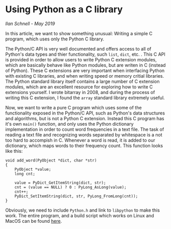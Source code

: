 Using Python as a C library
===========================

<i>Ilan Schnell - May 2019</i>


In this article, we want to show something unusual: Writing a simple
C program, which uses only the Python C library.

The Python/C API is very well documented and offers access to all of
Python's data types and thier functionality, such `list`, `dict`, etc. .
This C API is provided in order to allow users to write
Python C extension modules, which are basically behave like Python modules,
but are writen in C (instead of Python).
These C extensions are very important when interfacing Python with existing
C libraries, and when writing speed or memory critial libraries.
The Python standard library itself contains a large number of C extension
modules, which are an excellent resource for exploring how to write
C extensions yourself.  I wrote bitarray in 2008, and during the process
of writing this C extension, I found the `array` standard library extremely
useful.

Now, we want to write a pure C program which uses some of the functionality
exposed in the Python/C API, such as Python's data structures and
algorithms, but is not a Python C extension.  Instead this C program has
it's own `main()` function, and only uses the Python dictionary implementation
in order to count word frequencies in a text file.
The task of reading a text file and recognizing words separated by whitespace
is a not too hard to accompish in C.
Whenever a word is read, it is added to our dictionary, which maps words
to their frequency count.  This function looks like this:

    void add_word(PyObject *dict, char *str)
    {
        PyObject *value;
        long cnt;

        value = PyDict_GetItemString(dict, str);
        cnt = (value == NULL) ? 0 : PyLong_AsLong(value);
        cnt++;
        PyDict_SetItemString(dict, str, PyLong_FromLong(cnt));
    }

Obviously, we need to include `Python.h` and link to `libpython` to make
this work.  The entire program, and a build script which works on Linux
and MacOS can be found <a href="https://github.com/ilanschnell/wfc">here</a>.
